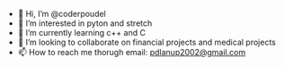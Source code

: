 - 👋 Hi, I’m @coderpoudel
- 👀 I’m interested in pyton and stretch
- 🌱 I’m currently learning c++ and C
- 💞️ I’m looking to collaborate on financial projects and medical projects
- 📫 How to reach me thorugh email: pdlanup2002@gmail.com

<!---
coderpoudel/coderpoudel is a ✨ special ✨ repository because its `README.md` (this file) appears on your GitHub profile.
You can click the Preview link to take a look at your changes.
--->
